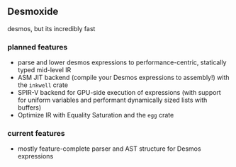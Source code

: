 ## Desmoxide
desmos, but its incredibly fast

### planned features
 * parse and lower desmos expressions to performance-centric, statically typed mid-level IR
 * ASM JIT backend (compile your Desmos expressions to assembly!) with the `inkwell` crate
 * SPIR-V backend for GPU-side execution of expressions (with support for uniform variables and performant dynamically sized lists with buffers)
 * Optimize IR with Equality Saturation and the `egg` crate
### current features
 * mostly feature-complete parser and AST structure for Desmos expressions

